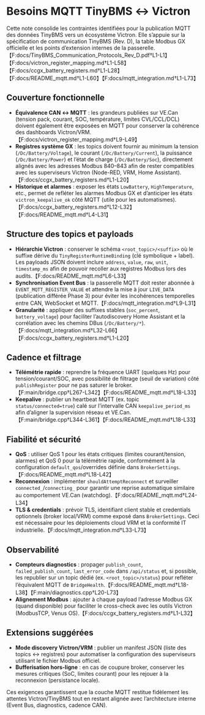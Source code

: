 # Besoins MQTT TinyBMS ↔ Victron

Cette note consolide les contraintes identifiées pour la publication MQTT des données TinyBMS vers un écosystème Victron. Elle s’appuie sur la spécification de communication TinyBMS (Rev. D), la table Modbus GX officielle et les points d’extension internes de la passerelle.【F:docs/TinyBMS_Communication_Protocols_Rev_D.pdf†L1-L1】【F:docs/victron_register_mapping.md†L1-L58】【F:docs/ccgx_battery_registers.md†L1-L28】【F:docs/README_mqtt.md†L1-L60】【F:docs/mqtt_integration.md†L1-L73】

## Couverture fonctionnelle
- **Équivalence CAN ↔ MQTT** : les grandeurs publiées sur VE.Can (tension pack, courant, SOC, température, limites CVL/CCL/DCL) doivent également être exposées en MQTT pour conserver la cohérence des dashboards Victron/VRM.【F:docs/victron_register_mapping.md†L9-L49】
- **Registres système GX** : les topics doivent fournir au minimum la tension (`/Dc/Battery/Voltage`), le courant (`/Dc/Battery/Current`), la puissance (`/Dc/Battery/Power`) et l’état de charge (`/Dc/Battery/Soc`), directement alignés avec les adresses Modbus 840–843 afin de rester compatibles avec les superviseurs Victron (Node-RED, VRM, Home Assistant).【F:docs/ccgx_battery_registers.md†L1-L20】
- **Historique et alarmes** : exposer les états `LowBattery`, `HighTemperature`, etc., permet de refléter les alarmes Modbus GX et d’anticiper les états `victron_keepalive_ok` côté MQTT (utile pour les automatismes).【F:docs/ccgx_battery_registers.md†L12-L32】【F:docs/README_mqtt.md†L4-L31】

## Structure des topics et payloads
- **Hiérarchie Victron** : conserver le schéma `<root_topic>/<suffix>` où le suffixe dérive du `TinyRegisterRuntimeBinding` (clé symbolique + label). Les payloads JSON doivent inclure `address`, `value`, `raw`, `unit`, `timestamp_ms` afin de pouvoir recoller aux registres Modbus lors des audits.【F:docs/README_mqtt.md†L6-L33】
- **Synchronisation Event Bus** : la passerelle MQTT doit rester abonnée à `EVENT_MQTT_REGISTER_VALUE` et attendre la mise à jour `LIVE_DATA` (publication différée Phase 3) pour éviter les incohérences temporelles entre CAN, WebSocket et MQTT.【F:docs/mqtt_integration.md†L9-L31】
- **Granularité** : appliquer des suffixes stables (`soc_percent`, `battery_voltage`) pour faciliter l’autodiscovery Home Assistant et la corrélation avec les chemins DBus (`/Dc/Battery/*`).【F:docs/mqtt_integration.md†L32-L66】【F:docs/ccgx_battery_registers.md†L1-L20】

## Cadence et filtrage
- **Télémétrie rapide** : reprendre la fréquence UART (quelques Hz) pour tension/courant/SOC, avec possibilité de filtrage (seuil de variation) côté `publishRegister` pour ne pas saturer le broker.【F:main/bridge.cpp†L267-L342】【F:docs/README_mqtt.md†L18-L33】
- **Keepalive** : publier un heartbeat MQTT (ex. topic `status/connected=true`) calé sur l’intervalle CAN `keepalive_period_ms` afin d’aligner la supervision réseau et VE.Can.【F:main/bridge.cpp†L344-L361】【F:docs/README_mqtt.md†L18-L33】

## Fiabilité et sécurité
- **QoS** : utiliser QoS 1 pour les états critiques (limites courant/tension, alarmes) et QoS 0 pour la télémétrie rapide, conformément à la configuration `default_qos`/overrides définie dans `BrokerSettings`.【F:docs/README_mqtt.md†L18-L42】
- **Reconnexion** : implémenter `shouldAttemptReconnect` et surveiller `connected_`/`connecting_` pour garantir une reprise automatique similaire au comportement VE.Can (watchdog).【F:docs/README_mqtt.md†L24-L34】
- **TLS & credentials** : prévoir TLS, identifiant client stable et credentials optionnels (broker local/VRM) comme exposé dans `BrokerSettings`. Ceci est nécessaire pour les déploiements cloud VRM et la conformité IT industrielle.【F:docs/mqtt_integration.md†L33-L73】

## Observabilité
- **Compteurs diagnostics** : propager `publish_count`, `failed_publish_count`, `last_error_code` dans `/api/status` et, si possible, les republier sur un topic dédié (ex. `<root_topic>/status`) pour refléter l’équivalent MQTT de `BridgeHealth`.【F:docs/README_mqtt.md†L18-L38】【F:main/diagnostics.cpp†L20-L73】
- **Alignement Modbus** : ajouter à chaque payload l’adresse Modbus GX (quand disponible) pour faciliter le cross-check avec les outils Victron (ModbusTCP, Venus OS).【F:docs/ccgx_battery_registers.md†L1-L32】

## Extensions suggérées
- **Mode discovery Victron/VRM** : publier un manifest JSON (liste des topics ↔ registres) pour automatiser la configuration des superviseurs utilisant le fichier Modbus officiel.
- **Bufferisation hors-ligne** : en cas de coupure broker, conserver les mesures critiques (SoC, limites courant) pour les rejouer à la reconnexion (persistance locale).

Ces exigences garantissent que la couche MQTT restitue fidèlement les attentes Victron/TinyBMS tout en restant alignée avec l’architecture interne (Event Bus, diagnostics, cadence CAN).
